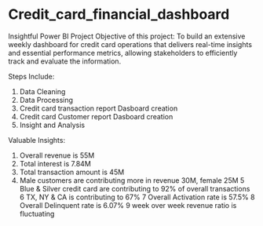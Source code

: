 # Credit_card_financial_dashboard
Insightful Power BI Project
Objective of this project:
To build an extensive weekly dashboard for credit card operations that delivers real-time insights and essential performance metrics, allowing stakeholders to efficiently track and evaluate the information.

Steps Include:
1. Data Cleaning
2. Data Processing
3. Credit card transaction report Dasboard creation
4. Credit card Customer report Dasboard creation
5. Insight and Analysis


Valuable Insights:
1. Overall revenue is 55M
2. Total interest is 7.84M
3. Total transaction amount is 45M
4. Male customers are contributing more in revenue 30M, female 25M
5 Blue & Silver credit card are contributing to 92% of overall
transactions
6 TX, NY & CA is contributing to 67%
7 Overall Activation rate is 57.5%
8 Overall Delinquent rate is 6.07%
9 week over week revenue ratio is fluctuating
